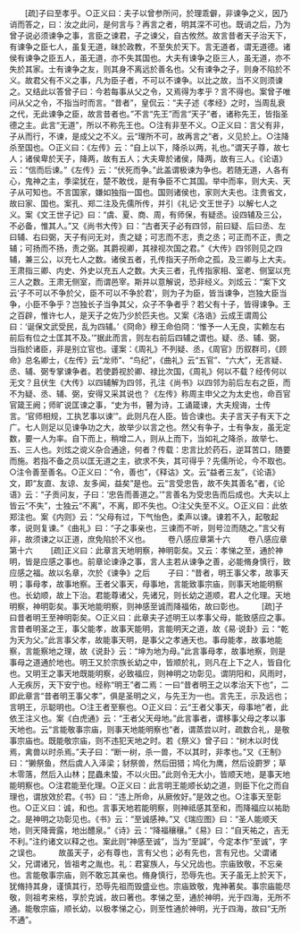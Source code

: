 <!-- { "loadSidebar": true } -->
　　[疏]子曰至孝乎。○正义曰：夫子以曾参所问，於理乖僻，非谏争之义，因乃诮而答之，曰：汝之此问，是何言与？再言之者，明其深不可也。既诮之后，乃为曾子说必须谏争之事，言臣之谏君，子之谏父，自古攸然。故言昔者天子治天下，有谏争之臣七人，虽复无道，昧於政教，不至失於天下。言无道者，谓无道德。诸侯有谏争之臣五人，虽无道，亦不失其国也。大夫有谏争之臣三人，虽无道，亦不失於其家。士有谏争之友，则其身不离远於善名也。父有谏争之子，则身不陷於不义。故君父有不义之事，凡为臣子者，不可以不谏争。以比之故，当不义则须谏之。又结此以答曾子曰：今若每事从父之令，又焉得为孝乎？言不得也。案曾子唯问从父之令，不指当时而言。“昔者”，皇侃云：“夫子述《孝经》之时，当周乱衰之代，无此谏争之臣，故言昔者也。”不言“先王”而言“天子”者，诸称先王，皆指圣德之主。此言“无道”，所以不称先王也。○注有非至不义。○正义曰：言父有非，子从而行，不谏，是成父之不义。云“理所不可，故再言之”者，义见於上。○注降杀至国也。○正义曰：《左传》云：“自上以下，降杀以两，礼也。”谓天子尊，故七人；诸侯卑於天子，降两，故有五人；大夫卑於诸侯，降两，故有三人。《论语》云：“信而后谏。”《左传》云：“伏死而争。”此盖谓极谏为争也。若随无道，人各有心，鬼神之主，季梁犹在，楚不敢伐，是有争臣不亡其国。举中而率，则大夫、天子从可知也。不言国家，嫌如独指一国也。国则诸侯也，家则大夫也。注贵省文，故曰家、国也。案孔、郑二注及先儒所传，并引《礼记·文王世子》以解七人之义。案《文王世子记》曰：“虞、夏、商、周，有师保，有疑丞。设四辅及三公，不必备，惟其人。”又《尚书大传》曰：“古者天子必有四邻，前曰疑、后曰丞、左曰辅、右曰弼，天子有问无对，责之疑；可志而不志，责之丞；可正而不正，责之辅；可扬而不扬，责之弼。其爵视卿，其禄视次国之君。”《大传》四邻则见之四辅，兼三公，以充七人之数。诸侯五者，孔传指天子所命之孤，及三卿与上大夫。王肃指三卿、内史、外史以充五人之数。大夫三者，孔传指家相、室老、侧室以充三人之数。王肃无侧室，而谓邑宰。斯并以意解说，恐非经义。刘炫云：“案下文云‘子不可以不争於父，臣不可以不争於君’，则为子为臣，皆当谏争，岂独大臣当争，小臣不争乎？岂独长子当争其父，众子不争者乎？若父有十子，皆得谏争。王之百辟，惟许七人，是天子之佐乃少於匹夫也。又案《洛诰》云成王谓周公曰：‘诞保文武受民，乱为四辅。’《冏命》穆王命伯冏：‘惟予一人无良，实赖左右前后有位之士匡其不及。’”据此而言，则左右前后四辅之谓也。疑、丞、辅、弼，当指於诸臣，非是别立官也。谨案：《周礼》不列疑、丞，《周官》历叙群司，《顾命》总名卿士，《左传》云“龙师”、“鸟纪”，《曲礼》云“五官”、“六大”，无言疑、丞、辅、弼专掌谏争者。若使爵视於卿、禄比次国，《周礼》何以不载？经传何以无文？且伏生《大传》以四辅解为四邻，孔注《尚书》以四邻为前后左右之臣，而不为疑、丞、辅、弼，安得又采其说也？《左传》称周主申父之为太史也，命百官官箴王阙；师旷说匡谏之事，“史为书，瞽为诗，工诵箴谏，大夫规诲，士传言。‘官师相规，工执艺事以谏’”。此则凡在人臣。皆合谏也。夫子言天子有天下之广。七人则足以见谏争功之大，故举少以言之也。然父有争子，士有争友，虽无定数，要一人为率。自下而上，稍增二人，则从上而下，当如礼之降杀，故举七、五、三人也。刘炫之谠义杂合通途，何者？传载：忠言比於药石，逆耳苦口，随要而施。若指不备之员以匡无道之主，欲求不失，其可得乎？先儒所论，今不取也。○注令善至善名。○正义曰：“令，善也”，《释诂》文。云“益者三友”，《论语》文，即“友直、友谅、友多闻，益矣”是也。云“言受忠告，故不失其善名”者，《论语》云：“子贡问友，子曰：‘忠告而善道之。’”言善名为受忠告而后成也。大夫以上皆云“不失”，士独云“不离”，不离，即不失也。○注父失至不义。○正义曰：此依郑注也。案《内则》云：“父母有过，下气怡色，柔声以谏。谏若不入，起敬起孝，说则复谏。”《曲礼》曰：“子之事亲也，三谏而不听，则号泣而随之。”言父有非，故须谏之以正道，庶免陷於不义也。
　　卷八感应章第十六
　　卷八感应章第十六
　　[疏]正义曰：此章言天地明察，神明彰矣。又云：孝悌之至，通於神明，皆是应感之事也。前章论谏诤之事，言人主若从谏争之善，必能脩身慎行，致应感之福。故以名章，次於《谏争》之后
　　子曰：“昔者，明王事父孝，故事天明；事母孝，故事地察。王者父事天，母事地，言能致事宗庙，则事天地能明察也。长幼顺，故上下治。君能尊诸父，先诸兄，则长幼之道顺，君人之化理。天地明察，神明彰矣。事天地能明察，则神感至诚而降福佑，故曰彰也。
　　[疏]子曰昔者明王至神明彰矣。○正义曰：此章夫子述明王以孝事父母，能致感应之事。言昔者明圣之王，事父能孝，故事天能明，言能明天之道，故《易·说卦》云：“乾为天为父。”此言事父孝，故能事天明，是事父之孝通天也。事母能孝，故事地能察，言能察地之理，故《说卦》云：“坤为地为母。”此言事母孝，故事地察，则是事母之道通於地也。明王又於宗族长幼之中，皆顺於礼，则凡在上下之人，皆自化也。又明王之事天地既能明察，必致福应，则神明之功彰见。谓阴阳和，风雨时，人无疾厉，天下安宁也。经称“明王”者二焉：一曰“昔者明王之以孝治天下也”，二即此章言“昔者明王事父孝”，俱是圣明之义，与先王为一也。言先王，示及远也；言明王，示聪明也。○注王者至察也。○正义曰：云“王者父事天，母事地”者，此依王注义也。案《白虎通》云：“王者父天母地。”此言事者，谓移事父母之孝以事天地也。云“言能敬事宗庙，则事天地能明察也”者，谓蒸尝以时，疏数合礼，是敬事宗庙也。既能敬宗庙，则不违犯天地之时。若《祭义》曾子曰：“树木以时伐焉，禽兽以时杀焉。”夫子曰：“断一树，杀一兽，不以其时，非孝也。”又《王制》曰：“獭祭鱼，然后虞人入泽梁；豺祭兽，然后田猎；鸠化为鹰，然后设罻罗；草木零落，然后入山林；昆蟲未蛰，不以火田。”此则令无大小，皆顺天地，是事天地能明察也。○注君能至化理。○正义曰：此言明王能顺长幼之道，则臣下化之而自理也，谓放效於君。《书》曰：“违上所命，从厥攸好。”是效之也。○注事天至彰也。○正义曰：诚，和也。言事天地若能明察，则神祗感其至和，而降福应以祐助之。是神明之功彰见也。《书》云：“至诚感神。”又《瑞应图》曰：“圣人能顺天地，则天降膏露，地出醴泉。”《诗》云：“降福穰穰。”《易》曰：“自天祐之，吉无不利。”注约诸文以释之也。案此则“神感至诚”，当为“至諴”，今定本作“至诚”，字之误也。
　　故虽天子，必有尊也，言有父也；必有先也，言有兄也。父谓诸父，兄谓诸兄，皆祖考之胤也。礼：君宴族人，与父兄齿也。宗庙致敬，不忘亲也。言能敬事宗庙，则不敢忘其亲也。脩身慎行，恐辱先也。天子虽无上於天下，犹脩持其身，谨慎其行，恐辱先祖而毁盛业也。宗庙致敬，鬼神著矣。事宗庙能尽敬，则祖考来格，享於克诚，故曰著也。孝悌之至，通於神明，光于四海，无所不通。能敬宗庙，顺长幼，以极孝悌之心，则至性通於神明，光于四海，故曰“无所不通”。
